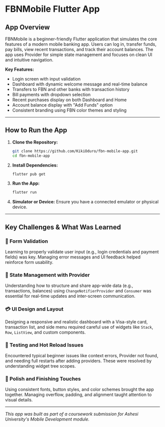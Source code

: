 
# FBNMobile Flutter App

## App Overview

FBNMobile is a beginner-friendly Flutter application that simulates the core features of a modern mobile banking app. Users can log in, transfer funds, pay bills, view recent transactions, and track their account balances. The app uses Provider for simple state management and focuses on clean UI and intuitive navigation.

**Key Features:**
- Login screen with input validation
- Dashboard with dynamic welcome message and real-time balance
- Transfers to FBN and other banks with transaction history
- Bill payments with dropdown selection
- Recent purchases display on both Dashboard and Home
- Account balance display with "Add Funds" option
- Consistent branding using FBN color themes and styling

---

## How to Run the App

1. **Clone the Repository:**
   ```bash
   git clone https://github.com/KikiOduro/fbn-mobile-app.git
   cd fbn-mobile-app
   ```

2. **Install Dependencies:**
   ```bash
   flutter pub get
   ```

3. **Run the App:**
   ```bash
   flutter run
   ```

4. **Simulator or Device:**
   Ensure you have a connected emulator or physical device.

---

## Key Challenges & What Was Learned

### 🔐 Form Validation
Learning to properly validate user input (e.g., login credentials and payment fields) was key. Managing error messages and UI feedback helped reinforce form usability.

### 🔄 State Management with Provider
Understanding how to structure and share app-wide data (e.g., transactions, balances) using `ChangeNotifierProvider` and `Consumer` was essential for real-time updates and inter-screen communication.

### 💳 UI Design and Layout
Designing a responsive and realistic dashboard with a Visa-style card, transaction list, and side menu required careful use of widgets like `Stack`, `Row`, `ListView`, and custom components.

### 🧪 Testing and Hot Reload Issues
Encountered typical beginner issues like context errors, Provider not found, and needing full restarts after adding providers. These were resolved by understanding widget tree scopes.

### 🎨 Polish and Finishing Touches
Using consistent fonts, button styles, and color schemes brought the app together. Managing overflow, padding, and alignment taught attention to visual details.

---

_This app was built as part of a coursework submission for Ashesi University's Mobile Development module._
